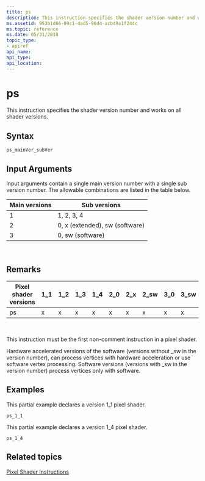 ```yaml
---
title: ps
description: This instruction specifies the shader version number and works on all shader versions.
ms.assetid: 953b1d66-09c1-4ad5-96d4-acb49a1f244c
ms.topic: reference
ms.date: 05/31/2018
topic_type: 
- apiref
api_name: 
api_type: 
api_location: 
---
```


# ps

This instruction specifies the shader version number and works on all shader versions.

## Syntax


```
ps_mainVer_subVer
```



## Input Arguments

Input arguments contain a single main version number with a single sub version number. The allowable combinations are listed in the table below.



| Main versions | Sub versions                   |
|---------------|--------------------------------|
| 1             | 1, 2, 3, 4                     |
| 2             | 0, x (extended), sw (software) |
| 3             | 0, sw (software)               |



 

## Remarks



| Pixel shader versions | 1\_1 | 1\_2 | 1\_3 | 1\_4 | 2\_0 | 2\_x | 2\_sw | 3\_0 | 3\_sw |
|-----------------------|------|------|------|------|------|------|-------|------|-------|
| ps                    | x    | x    | x    | x    | x    | x    | x     | x    | x     |



 

This instruction must be the first non-comment instruction in a pixel shader.

Hardware accelerated versions of the software (versions without \_sw in the version number), can process vertices with hardware acceleration or use software vertex processing. Software versions (versions with \_sw in the version number) process vertices only with software.

## Examples

This partial example declares a version 1\_1 pixel shader.


```
ps_1_1
```



This partial example declares a version 1\_4 pixel shader.


```
ps_1_4
```



## Related topics

<dl> <dt>

[Pixel Shader Instructions](dx9-graphics-reference-asm-ps-instructions.md)
</dt> </dl>

 

 




